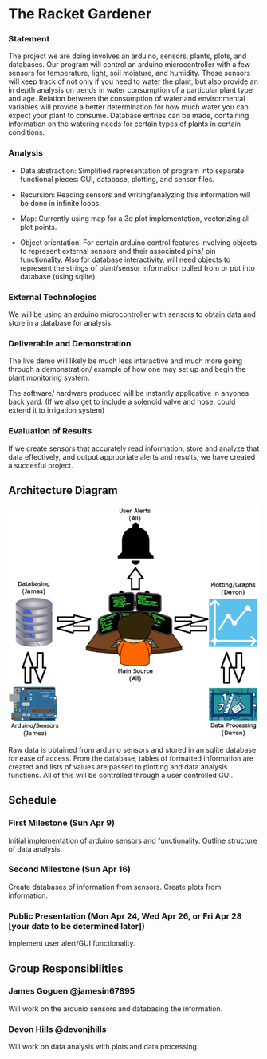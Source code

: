 # The Racket Gardener

### Statement
  
  The project we are doing involves an arduino, sensors, plants, plots, and databases. Our program will control an arduino microcontroller with a few sensors for temperature, light, soil moisture, and humidity. These sensors will keep track of not only if you need to water the plant, but also provide an in depth analysis on trends in water consumption of a particular plant type and age. Relation between the consumption of water and environmental variables will provide a better determination for how much water you can expect your plant to consume. Database entries can be made, containing information on the watering needs for certain types of plants in certain conditions.
  
### Analysis

- Data abstraction: Simplified representation of program into separate functional pieces: GUI, database, plotting, and sensor files.
  
- Recursion: Reading sensors and writing/analyzing this information will be done in infinite loops.
  
- Map: Currently using map for a 3d plot implementation, vectorizing all plot points.

- Object orientation: For certain arduino control features involving objects to represent external sensors and their associated pins/ pin functionality. Also for database interactivity, will need objects to represent the strings of plant/sensor information pulled from or put into database (using sqlite).


### External Technologies

We will be using an arduino microcontroller with sensors to obtain data and store in a database for analysis.


### Deliverable and Demonstration

 The live demo will likely be much less interactive and much more going through a demonstration/ example of how one may set up and begin the plant monitoring system. 

 The software/ hardware produced will be instantly applicative in anyones back yard. (If we also get to include a solenoid valve and hose, could extend it to irrigation system)


### Evaluation of Results
If we create sensors that accurately read information, store and analyze that data effectively, and output appropriate alerts and results, we have created a succesful project.

## Architecture Diagram

![architecture diagram](/arch2.2.png?raw=true "architecture diagram")

Raw data is obtained from arduino sensors and stored in an sqlite database for ease of access. From the database, tables of formatted information are created and lists of values are passed to plotting and data analysis functions. All of this will be controlled through a user controlled GUI.

## Schedule

### First Milestone (Sun Apr 9)
Initial implementation of arduino sensors and functionality. Outline structure of data analysis.

### Second Milestone (Sun Apr 16)
Create databases of information from sensors. Create plots from information.

### Public Presentation (Mon Apr 24, Wed Apr 26, or Fri Apr 28 [your date to be determined later])
Implement user alert/GUI functionality. 

## Group Responsibilities

### James Goguen @jamesin67895
Will work on the ardunio sensors and databasing the information.

### Devon Hills @devonjhills
Will work on data analysis with plots and data processing.
